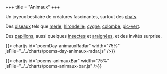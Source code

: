 +++
title = "Animaux"
+++

Un joyeux bestiaire de créatures fascinantes, surtout des [chats](/search.html?search-by=chat).

Des [oiseaux](/search.html?search-by=oiseau) tels que [merle](/search.html?search-by=merle), [hirondelle](/search.html?search-by=hirondelle), [cygne](/search.html?search-by=cygne), [colombe](/search.html?search-by=colombe), [pic-vert](../../seasons/5_cinquieme_saison/le_pic_vert).

Des [papillons](/search.html?search-by=papillon), aussi quelques [insectes](/search.html?search-by=insecte) et [araignées](/search.html?search-by=araignée), et des invités surprise.

{{< chartjs id="poemDay-animauxRadar" width="75%" jsFile="../../charts/poems-day-animaux-radar.js" />}}

{{< chartjs id="poems-animauxBar" width="75%" jsFile="../../charts/poems-animaux-bar.js" />}}